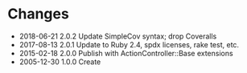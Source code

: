 # Changes

* 2018-06-21 2.0.2 Update SimpleCov syntax; drop Coveralls
* 2017-08-13 2.0.1 Update to Ruby 2.4, spdx licenses, rake test, etc.
* 2015-02-18 2.0.0 Publish with ActionController::Base extensions
* 2005-12-30 1.0.0 Create
